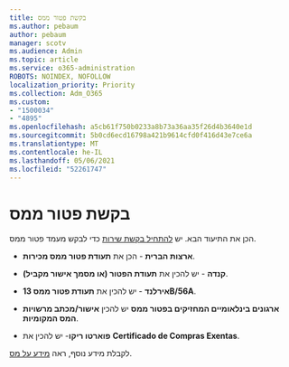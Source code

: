```yaml
---
title: בקשת פטור ממס
ms.author: pebaum
author: pebaum
manager: scotv
ms.audience: Admin
ms.topic: article
ms.service: o365-administration
ROBOTS: NOINDEX, NOFOLLOW
localization_priority: Priority
ms.collection: Adm_O365
ms.custom:
- "1500034"
- "4895"
ms.openlocfilehash: a5cb61f750b0233a8b73a36aa35f26d4b3640e1d
ms.sourcegitcommit: 5b0cd6ecd16798a421b9614cfd0f416d43e7ce6a
ms.translationtype: MT
ms.contentlocale: he-IL
ms.lasthandoff: 05/06/2021
ms.locfileid: "52261747"
---
```

# <a name="apply-for-tax-exempt-status"></a>בקשת פטור ממס

הכן את התיעוד הבא. יש [להתחיל בקשת שירות](/microsoft-365/admin/contact-support-for-business-products) כדי לבקש מעמד פטור ממס.

- **ארצות הברית** - הכן את **תעודת פטור ממס מכירות**.

- **קנדה** - יש להכין את **תעודת הפטור (או מסמך אישור מקביל)**.

- **אירלנד** - יש להכין את **תעודת פטור ממס 13B/56A**.

- **ארגונים בינלאומיים המחזיקים בפטור ממס** יש להכין **אישור/מכתב מרשויות המס המקומיות**.

- **פוארטו ריקו**- יש להכין את **Certificado de Compras Exentas**.

לקבלת מידע נוסף, ראה [מידע על מס](https://docs.microsoft.com/microsoft-365/commerce/billing-and-payments/tax-information).

